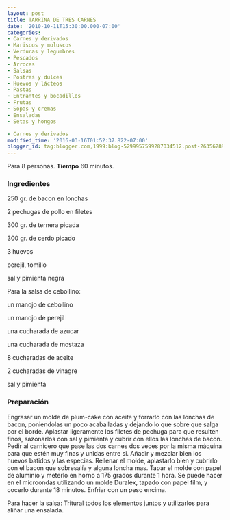 ```yaml
---
layout: post
title: TARRINA DE TRES CARNES
date: '2010-10-11T15:30:00.000-07:00'
categories:
- Carnes y derivados
- Mariscos y moluscos
- Verduras y legumbres
- Pescados
- Arroces
- Salsas
- Postres y dulces
- Huevos y lácteos
- Pastas
- Entrantes y bocadillos
- Frutas
- Sopas y cremas
- Ensaladas
- Setas y hongos

- Carnes y derivados
modified_time: '2016-03-16T01:52:37.822-07:00'
blogger_id: tag:blogger.com,1999:blog-5299957599287034512.post-2635628979647380974
---
```


Para 8 personas.
<b>Tiempo</b> 60 minutos.

<h3>Ingredientes</h3>

250 gr. de bacon en lonchas

2 pechugas de pollo en filetes

300 gr. de ternera picada

300 gr. de cerdo picado

3 huevos

perejil, tomillo

sal y pimienta negra

Para la salsa de cebollino:

un manojo de cebollino

un manojo de perejil

una cucharada de azucar

una cucharada de mostaza

8 cucharadas de aceite

2 cucharadas de vinagre

sal y pimienta

<h3>Preparación</h3>

Engrasar un molde de plum-cake con aceite y forrarlo con las lonchas de bacon, poniendolas un poco acaballadas y dejando lo que sobre que salga por el borde. Aplastar ligeramente los filetes de pechuga para que resulten finos, sazonarlos con sal y pimienta y cubrir con ellos las lonchas de bacon. Pedir al carnicero que pase las dos carnes dos veces por la misma máquina para que estén muy finas y unidas entre si. Añadir y mezclar bien los huevos batidos y las especias. Rellenar el molde, aplastarlo bien y cubrirlo con el bacon que sobresalía y alguna loncha mas. Tapar el molde con papel de aluminio y meterlo en horno a 175 grados durante 1 hora. Se puede hacer en el microondas utilizando un molde Duralex, tapado con papel film, y cocerlo durante 18 minutos. Enfriar con un peso encima.

Para hacer la salsa: Tritural todos los elementos juntos y utilizarlos para aliñar una ensalada.

